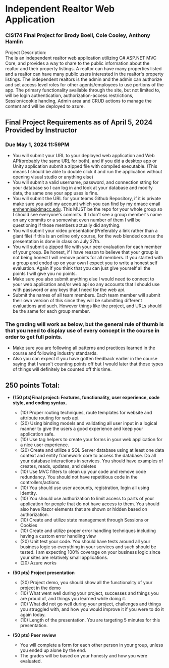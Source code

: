 # Independent Realtor Web Application
### CIS174 Final Project for Brody Boell, Cole Cooley, Anthony Hamlin

Project Description: <br />The is an independent realtor web application utilizing C# ASP.NET MVC Core, and provides a way to share to the public information about the realtor and their property listings.  A realtor can have many properties listed and a realtor can have many public users interested in the realtor's property listings. The independent realtors is the admin and the admin can authorize and set access level roles for other agents/employees to use portions of the app. The primary functionality available through the site, but not limited to, will be login authentication, authorization-access restrictions, Session/cookie handing, Admin area and CRUD actions to manage the content and will be deployed to azure.

## Final Project Requirements as of April 5, 2024 Provided by Instructor
### Due May 1, 2024 11:59PM
* You will submit your URL to your deployed web application and Web API(probably the same URL for both), and if you did a desktop app or Unity application submit a zipped file with compiled executable. (This means I should be able to double click it and run the application without opening visual studio or anything else)
* You will submit a valid username, password, and connection string for your database so I can log in and look at your database and modify data, the same one your app uses is fine.
* You will submit the URL for your teams Github Repository, if it is private make sure you add my account which you can find by my dmacc email emhennis@dmacc.edu. This MUST be the repo for your whole group so I should see everyone's commits. If I don't see a group member's name on any commits or a somewhat even number of them I will be questioning if those members actually did anything. 
* You will submit your video presentation(Preferably a link rather than a giant file) if this is an online only course, for the web blended course the presentation is done in class on July 27th. 
* You will submit a zipped file with your peer evaluation for each member of your group. Be honest, if I have reason to believe that your group is not being honest I will remove points for all members. If you started with a group and ended up on your own I expect you to write a honest self evaluation. Again if you think that you can just give yourself all the points I will give you no points.
* Make sure you also submit anything else I would need to connect to your web application and/or web api so any accounts that I should use with password or any keys that I need for the web api.
* Submit the names of all team members. Each team member will submit their own version of this since they will be submitting different evaluations and such. However things like the project, and URLs should be the same for each group member.

### The grading will work as below, but the general rule of thumb is that you need to display use of every concept in the course in order to get full points. 
* Make sure you are following all patterns and practices learned in the course and following industry standards. 
* Also you can expect if you have gotten feedback earlier in the course saying that I wasn't counting points off but I would later that those types of things will definitely be counted off this time.

## 250 points Total:
* **(150 pts)Final project: Features, functionality, user experience, code style, and coding syntax.**
  - (10) Proper routing techniques, route templates for website and attribute routing for web api. 
  - (20) Using binding models and validating all user input in a logical manner to give the users a good experience and keep your application safe.
  - (10) Use tag helpers to create your forms in your web application for a nice user experience.
  - (20) Create and utilize a SQL Server database using at least one data context and entity framework core to access the database. Do all your database interactions in services. You should have examples of creates, reads, updates, and deletes
  - (10) Use MVC filters to clean up your code and remove code redundancy. You should not have repetitious code in the controllers/actions.
  - (10) You should use user accounts, registration, login all using Identity.
  - (10) You should use authorization to limit access to parts of your application for people that do not have access to them. You should also have Razor elements that are shown or hidden based on authorization.
  - (10) Create and utilize state management through Sessions or Cookies
  - (10) Create and utilize proper error handling techniques including having a custom error handling view
  - (20)  Unit test your code. You should have tests around all your business logic so everything in your services and such should be tested. I am expecting 100% coverage on your business logic since your sites are relatively small applications.
  - (20) Azure works 
* **(50 pts) Project presentation**
  - (20) Project demo, you should show all the functionality of your project in the demo
  - (10) What went well during your project, successes and things you are proud of, and things you learned while doing it.
  - (10) What did not go well during your project, challenges and things you struggled with, and how you would improve it if you were to do it again today.
  - (10) Length of the presentation. You are targeting 5 minutes for this presentation.
* **(50 pts) Peer review**
  - You will complete a form for each other person in your group, unless you ended up alone by the end. 
  - The grades will be based on your honesty and how you were evaluated. 

  <br />
